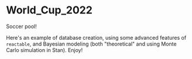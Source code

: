 # World_Cup_2022
Soccer pool!

Here's an example of database creation, using some advanced features of `reactable`, and Bayesian modeling (both "theoretical" and using Monte Carlo simulation in Stan). Enjoy!
